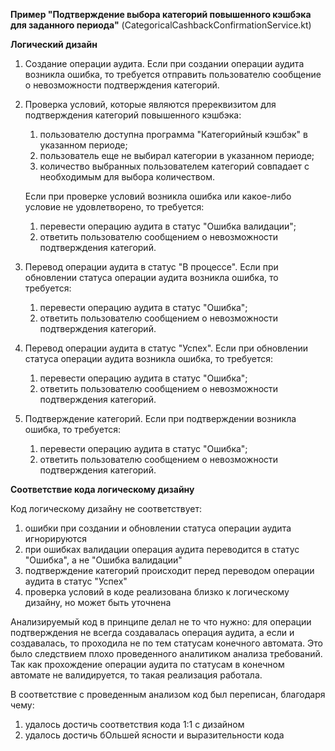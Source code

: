 **Пример "Подтверждение выбора категорий повышенного кэшбэка для заданного периода"** (CategoricalCashbackConfirmationService.kt)

**Логический дизайн**

1. Создание операции аудита. Если при создании операции аудита возникла ошибка, то требуется отправить пользователю сообщение о невозможности подтверждения категорий.

2. Проверка условий, которые являются пререквизитом для подтверждения категорий повышенного кэшбэка:

   1) пользователю доступна программа "Категорийный кэшбэк" в указанном периоде;
   2) пользователь еще не выбирал категории в указанном периоде;
   3) количество выбранных пользователем категорий совпадает с необходимым для выбора количеством.

   Если при проверке условий возникла ошибка или какое-либо условие не удовлетворено, то требуется:

   1) перевести операцию аудита в статус "Ошибка валидации";
   2) ответить пользователю сообщением о невозможности подтверждения категорий.
   
3. Перевод операции аудита в статус "В процессе". Если при обновлении статуса операции аудита возникла ошибка, то требуется:

   1) перевести операцию аудита в статус "Ошибка";
   2) ответить пользователю сообщением о невозможности подтверждения категорий.

4. Перевод операции аудита в статус "Успех". Если при обновлении статуса операции аудита возникла ошибка, то требуется:

   1) перевести операцию аудита в статус "Ошибка";
   2) ответить пользователю сообщением о невозможности подтверждения категорий.

5. Подтверждение категорий. Если при подтверждении возникла ошибка, то требуется:

   1) перевести операцию аудита в статус "Ошибка";
   2) ответить пользователю сообщением о невозможности подтверждения категорий.

**Соответствие кода логическому дизайну**

Код логическому дизайну не соответствует:
   1) ошибки при создании и обновлении статуса операции аудита игнорируются
   2) при ошибках валидации операция аудита переводится в статус "Ошибка", а не "Ошибка валидации"
   3) подтверждение категорий происходит перед переводом операции аудита в статус "Успех"
   4) проверка условий в коде реализована близко к логическому дизайну, но может быть уточнена

Анализируемый код в принципе делал не то что нужно: для операции подтверждения не всегда создавалась операция аудита, а если и создавалась, то проходила не по тем статусам конечного автомата. Это было следствием плохо проведенного аналитиком анализа требований. Так как прохождение операции аудита по статусам в конечном автомате не валидируется, то такая реализация работала.   

В соответствие с проведенным анализом код был переписан, благодаря чему:
1) удалось достичь соответствия кода 1:1 с дизайном
2) удалось достичь бОльшей ясности и выразительности кода